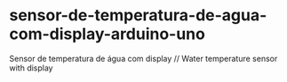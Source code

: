 # sensor-de-temperatura-de-agua-com-display-arduino-uno
Sensor de temperatura de água com display // Water temperature sensor with display

